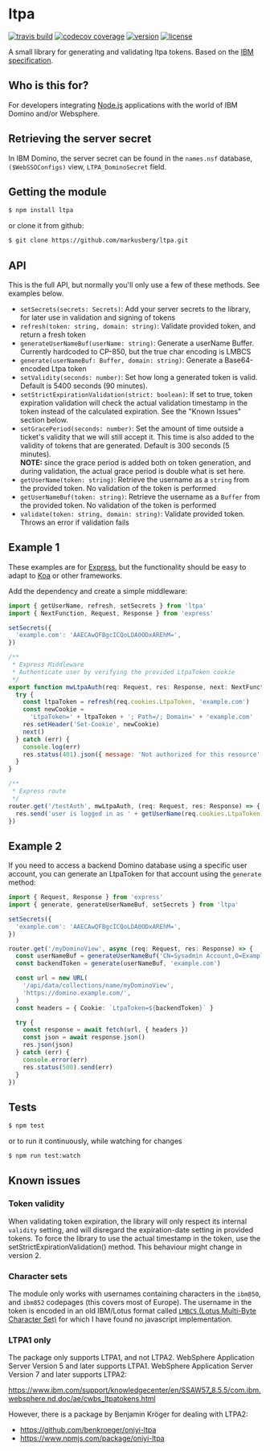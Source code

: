 # ltpa

[![travis build](https://img.shields.io/travis/markusberg/ltpa.svg)](https://travis-ci.org/markusberg/ltpa)
[![codecov coverage](https://img.shields.io/codecov/c/github/markusberg/ltpa/master.svg)](https://codecov.io/github/markusberg/ltpa)
[![version](https://img.shields.io/npm/v/ltpa.svg)](https://codecov.io/github/markusberg/ltpa)
[![license](https://img.shields.io/github/license/markusberg/ltpa.svg)](https://www.apache.org/licenses/LICENSE-2.0)

A small library for generating and validating ltpa tokens. Based on the
[IBM specification](http://www-12.lotus.com/ldd/doc/tools/c/7.0/api70ug.nsf/85255d56004d2bfd85255b1800631684/ceda2cb8df47607f85256c3d005f816d).

## Who is this for?

For developers integrating [Node.js](https://nodejs.org/) applications with the world of IBM Domino and/or Websphere.

## Retrieving the server secret

In IBM Domino, the server secret can be found in the
`names.nsf` database,
`($WebSSOConfigs)` view,
`LTPA_DominoSecret` field.

## Getting the module

```bash
$ npm install ltpa
```

or clone it from github:

```bash
$ git clone https://github.com/markusberg/ltpa.git
```

## API

This is the full API, but normally you'll only use a few of these methods. See examples below.

- `setSecrets(secrets: Secrets)`: Add your server secrets to the library, for later use in validation and signing of tokens
- `refresh(token: string, domain: string)`: Validate provided token, and return a fresh token
- `generateUserNameBuf(userName: string)`: Generate a userName Buffer. Currently hardcoded to CP-850, but the true char encoding is LMBCS
- `generate(userNameBuf: Buffer, domain: string)`: Generate a Base64-encoded Ltpa token
- `setValidity(seconds: number)`: Set how long a generated token is valid. Default is 5400 seconds (90 minutes).
- `setStrictExpirationValidation(strict: boolean)`: If set to true, token expiration validation will check the actual validation timestamp in the token instead of the calculated expiration. See the "Known Issues" section below.
- `setGracePeriod(seconds: number)`: Set the amount of time outside a ticket's validity that we will still accept it. This time is also added to the validity of tokens that are generated. Default is 300 seconds (5 minutes).  
  **NOTE:** since the grace period is added both on token generation, and during validation, the actual grace period is double what is set here.
- `getUserName(token: string)`: Retrieve the username as a `string` from the provided token. No validation of the token is performed
- `getUserNameBuf(token: string)`: Retrieve the username as a `Buffer` from the provided token. No validation of the token is performed
- `validate(token: string, domain: string)`: Validate provided token. Throws an error if validation fails

## Example 1

These examples are for [Express](https://expressjs.com/), but the functionality should be easy to adapt to [Koa](https://koajs.com/) or other frameworks.

Add the dependency and create a simple middleware:

```javascript
import { getUserName, refresh, setSecrets } from 'ltpa'
import { NextFunction, Request, Response } from 'express'

setSecrets({
  'example.com': 'AAECAwQFBgcICQoLDA0ODxAREhM=',
})

/**
 * Express Middleware
 * Authenticate user by verifying the provided LtpaToken cookie
 */
export function mwLtpaAuth(req: Request, res: Response, next: NextFunction) {
  try {
    const ltpaToken = refresh(req.cookies.LtpaToken, 'example.com')
    const newCookie =
      'LtpaToken=' + ltpaToken + '; Path=/; Domain=' + 'example.com'
    res.setHeader('Set-Cookie', newCookie)
    next()
  } catch (err) {
    console.log(err)
    res.status(401).json({ message: 'Not authorized for this resource' })
  }
}

/**
 * Express route
 */
router.get('/testAuth', mwLtpaAuth, (req: Request, res: Response) => {
  res.send('user is logged in as ' + getUserName(req.cookies.LtpaToken))
})
```

## Example 2

If you need to access a backend Domino database using a specific user account,
you can generate an LtpaToken for that account using the `generate` method:

```typescript
import { Request, Response } from 'express'
import { generate, generateUserNameBuf, setSecrets } from 'ltpa'

setSecrets({
  'example.com': 'AAECAwQFBgcICQoLDA0ODxAREhM=',
})

router.get('/myDominoView', async (req: Request, res: Response) => {
  const userNameBuf = generateUserNameBuf('CN=Sysadmin Account,O=Example Inc')
  const backendToken = generate(userNameBuf, 'example.com')

  const url = new URL(
    '/api/data/collections/name/myDominoView',
    'https://domino.example.com/',
  )
  const headers = { Cookie: `LtpaToken=${backendToken}` }

  try {
    const response = await fetch(url, { headers })
    const json = await response.json()
    res.json(json)
  } catch (err) {
    console.error(err)
    res.status(500).send(err)
  }
})
```

## Tests

```bash
$ npm test
```

or to run it continuously, while watching for changes

```bash
$ npm run test:watch
```

## Known issues

### Token validity

When validating token expiration, the library will only respect its internal `validity` setting, and will disregard the expiration-date setting in provided tokens. To force the library to use the actual timestamp in the token, use the setStrictExpirationValidation() method. This behaviour might change in version 2.

### Character sets

The module only works with usernames containing characters in the `ibm850`, and `ibm852` codepages (this covers most of Europe). The username in the token is encoded in an old IBM/Lotus format called [`LMBCS` (Lotus Multi-Byte Character Set)](https://en.wikipedia.org/wiki/Lotus_Multi-Byte_Character_Set) for which I have found no javascript implementation.

### LTPA1 only

The package only supports LTPA1, and not LTPA2. WebSphere Application Server Version 5 and later supports LTPA1. WebSphere Application Server Version 7 and later supports LTPA2:

https://www.ibm.com/support/knowledgecenter/en/SSAW57_8.5.5/com.ibm.websphere.nd.doc/ae/cwbs_ltpatokens.html

However, there is a package by Benjamin Kröger for dealing with LTPA2:

- https://github.com/benkroeger/oniyi-ltpa
- https://www.npmjs.com/package/oniyi-ltpa

